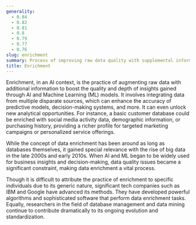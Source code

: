 ```yaml
---
generality:
  - 0.84
  - 0.82
  - 0.81
  - 0.8
  - 0.79
  - 0.77
  - 0.76
slug: enrichment
summary: Process of improving raw data quality with supplemental information to enable more accurate and insightful AI models.
title: Enrichment
---
```


Enrichment, in an AI context, is the practice of augmenting raw data with additional information to boost the quality and depth of insights gained through AI and Machine Learning (ML) models. It involves integrating data from multiple disparate sources, which can enhance the accuracy of predictive models, decision-making systems, and more. It can even unlock new analytical opportunities. For instance, a basic customer database could be enriched with social media activity data, demographic information, or purchasing history, providing a richer profile for targeted marketing campaigns or personalized service offerings.

While the concept of data enrichment has been around as long as databases themselves, it gained special relevance with the rise of big data in the late 2000s and early 2010s. When AI and ML began to be widely used for business insights and decision-making, data quality issues became a significant constraint, making data enrichment a vital process.

Though it is difficult to attribute the practice of enrichment to specific individuals due to its generic nature, significant tech companies such as IBM and Google have advanced its methods. They have developed powerful algorithms and sophisticated software that perform data enrichment tasks. Equally, researchers in the field of database management and data mining continue to contribute dramatically to its ongoing evolution and standardization.
